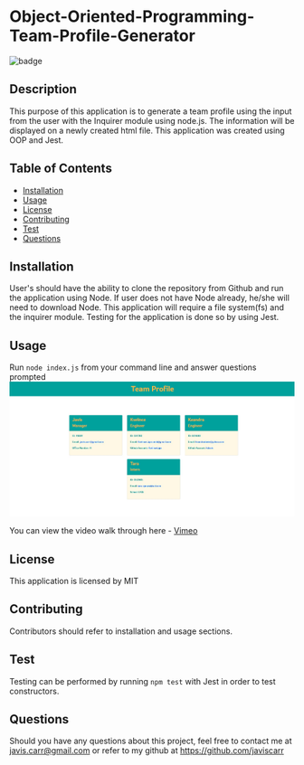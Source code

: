 # Object-Oriented-Programming-Team-Profile-Generator

![badge](https://img.shields.io/badge/license-MITLicense-brightorange)

## Description

This purpose of this application is to generate a team profile using the input from the user with the Inquirer module using node.js. The information will be displayed on a newly created html file. This application was created using OOP and Jest.

## Table of Contents

* [Installation](#installation)
* [Usage](#usage)
* [License](#license)
* [Contributing](#contributing)
* [Test](#test)
* [Questions](#questions)

## Installation

User's should have the ability to clone the repository from Github and run the application using Node. If user does not have Node already, he/she will need to download Node. This application will require a file system(fs) and the inquirer module. Testing for the application is done so by using Jest.

## Usage

Run `node index.js` from your command line and answer questions prompted
![Screenshot](./images/teamprofile.JPG) <br>

You can view the video walk through here - [Vimeo](https://vimeo.com/669681157/286e1de85c)

## License

This application is licensed by MIT

## Contributing

Contributors should refer to installation and usage sections.

## Test

Testing can be performed by running `npm test` with Jest in order to test constructors.

## Questions

Should you have any questions about this project, feel free to contact me at javis.carr@gmail.com or refer to my github at https://github.com/javiscarr
